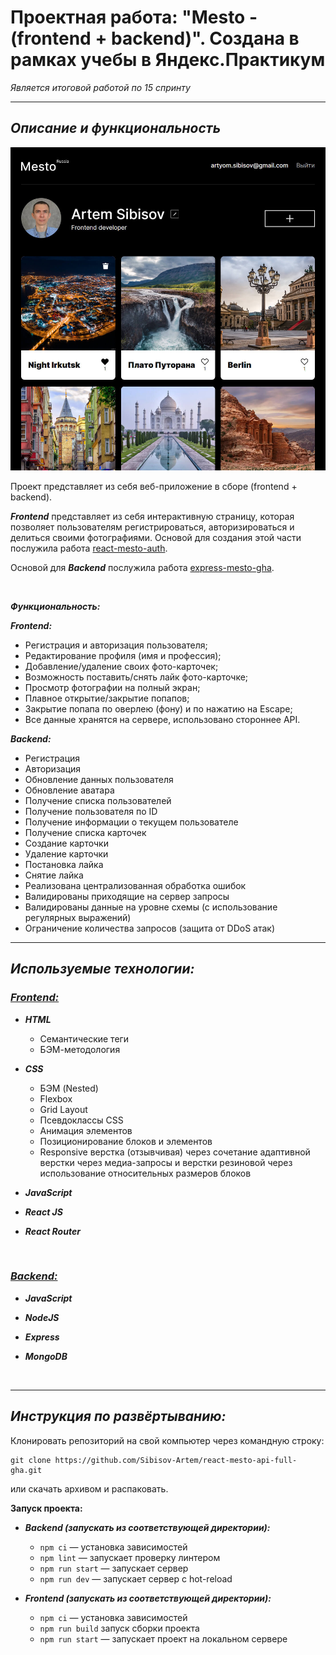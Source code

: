 # **Проектная работа: "Mesto - (frontend + backend)". Создана в рамках учебы в Яндекс.Практикум**
*Является итоговой работой по 15 спринту*

---
## ***Описание и функциональность***

![image](https://github.com/Sibisov-Artem/react-mesto-auth/blob/main/screenshot/screenshot.jpg?raw=true)

Проект представляет из себя веб-приложение в сборе (frontend + backend).

***Frontend*** представляет из себя интерактивную страницу, которая позволяет пользователям регистрироваться, авторизироваться и делиться своими фотографиями.
Основой для создания этой части послужила работа [react-mesto-auth](https://github.com/Sibisov-Artem/react-mesto-auth).

Основой для ***Backend*** послужила работа [express-mesto-gha](https://github.com/Sibisov-Artem/express-mesto-gha).

<br>

***Функциональность:***

***Frontend:***
 * Регистрация и авторизация пользователя;
 * Редактирование профиля (имя и профессия);
 * Добавление/удаление своих фото-карточек;
 * Возможность поставить/снять лайк фото-карточке;
 * Просмотр фотографии на полный экран;
 * Плавное открытие/закрытие попапов;
 * Закрытие попапа по оверлею (фону) и по нажатию на Escape;
 * Все данные хранятся на сервере, использовано стороннее API.

***Backend:***
+ Регистрация
+ Авторизация
+ Обновление данных пользователя
+ Обновление аватара
+ Получение списка пользователей
+ Получение пользователя по ID 
+ Получение информации о текущем пользователе
+ Получение списка карточек
+ Создание карточки
+ Удаление карточки
+ Постановка лайка
+ Снятие лайка
+ Реализована централизованная обработка ошибок
+ Валидированы приходящие на сервер запросы
+ Валидированы данные на уровне схемы (с использование регулярных выражений)
+ Ограничение количества запросов (защита от DDoS атак)

---

## ***Используемые технологии:***

### <ins>***Frontend:***</ins>

* ***HTML***
  * Семантические теги
  * БЭМ-методология
  
* ***СSS***
  * БЭМ (Nested)
  * Flexbox
  * Grid Layout
  * Псевдоклассы CSS
  * Анимация элементов
  * Позиционирование блоков и элементов
  * Responsive верстка (отзывчивая) через сочетание адаптивной верстки через медиа-запросы и верстки резиновой через использование относительных размеров блоков

* ***JavaScript***
* ***React JS***
* ***React Router***
   
<br>

### <ins>***Backend:***</ins>

* ***JavaScript***

* ***NodeJS***

* ***Express***

* ***MongoDB***

<br>


---
## ***Инструкция по развёртыванию:***

Клонировать репозиторий на свой компьютер через командную строку:
```
git clone https://github.com/Sibisov-Artem/react-mesto-api-full-gha.git
```
или скачать архивом и распаковать.

**Запуск проекта:**

* ***Backend (запускать из соответствующей директории):***
    * `npm ci` — установка зависимостей
    * `npm lint` — запускает проверку линтером
    * `npm run start` — запускает сервер   
    * `npm run dev` — запускает сервер с hot-reload

* ***Frontend (запускать из соответствующей директории):***
    * `npm ci` — установка зависимостей
    * `npm run build`  запуск сборки проекта
    * `npm run start` — запускает проект на локальном сервере

<!--
## Ссылки на проект

Frontend https://a-sibisov.nomoredomains.xyz

Backend https://api.a-sibisov.nomoredomains.xyz

-->
